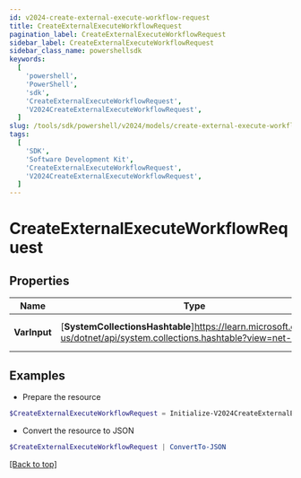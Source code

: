 ```yaml
---
id: v2024-create-external-execute-workflow-request
title: CreateExternalExecuteWorkflowRequest
pagination_label: CreateExternalExecuteWorkflowRequest
sidebar_label: CreateExternalExecuteWorkflowRequest
sidebar_class_name: powershellsdk
keywords:
  [
    'powershell',
    'PowerShell',
    'sdk',
    'CreateExternalExecuteWorkflowRequest',
    'V2024CreateExternalExecuteWorkflowRequest',
  ]
slug: /tools/sdk/powershell/v2024/models/create-external-execute-workflow-request
tags:
  [
    'SDK',
    'Software Development Kit',
    'CreateExternalExecuteWorkflowRequest',
    'V2024CreateExternalExecuteWorkflowRequest',
  ]
---
```


# CreateExternalExecuteWorkflowRequest

## Properties

| Name | Type | Description | Notes |
| --- | --- | --- | --- |
| **VarInput** | [**SystemCollectionsHashtable**]https://learn.microsoft.com/en-us/dotnet/api/system.collections.hashtable?view=net-9.0 | The input for the workflow | [optional] |

## Examples

- Prepare the resource

```powershell
$CreateExternalExecuteWorkflowRequest = Initialize-V2024CreateExternalExecuteWorkflowRequest  -VarInput {customAttribute1=value1, customAttribute2=value2}
```

- Convert the resource to JSON

```powershell
$CreateExternalExecuteWorkflowRequest | ConvertTo-JSON
```

[[Back to top]](#)
